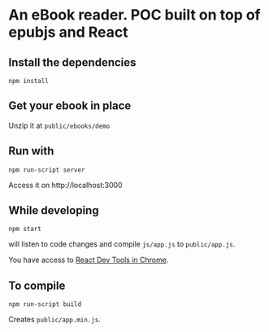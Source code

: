 # An eBook reader. POC built on top of epubjs and React

## Install the dependencies

```
npm install
```

## Get your ebook in place

Unzip it at `public/ebooks/demo`


## Run with

```
npm run-script server
```

Access it on http://localhost:3000

## While developing

```
npm start
```

will listen to code changes and compile `js/app.js` to `public/app.js`.

You have access to [React Dev Tools in Chrome](https://chrome.google.com/webstore/detail/react-developer-tools/fmkadmapgofadopljbjfkapdkoienihi?hl=en).

## To compile

```
npm run-script build
```

Creates `public/app.min.js`.
